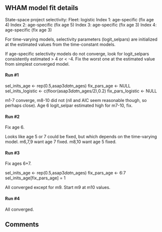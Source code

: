 ## WHAM model fit details

State-space project selectivity:
  Fleet: logistic
  Index 1: age-specific (fix age 4)
  Index 2: age-specific (fix age 5) 
  Index 3: age-specific (fix age 3)
  Index 4: age-specific (fix age 3)  

For time-varying models, selectivity parameters (logit_selpars) are initialized at the estimated values from the time-constant models.

If age-specific selectivity models do not converge, look for logit_selpars consistently estimated > 4 or < -4. Fix the worst one at the estimated value from simplest converged model.

#### Run #1

sel_inits_age <- rep(0.5,asap3$dat$n_ages)
fix_pars_age <- NULL
sel_inits_logistic <- c(floor(asap3$dat$n_ages/2),0.2)
fix_pars_logistic <- NULL

m1-7 converge, m8-10 did not (nll and AIC seem reasonable though, so perhaps close). Age 6 logit_selpar estimated high for m7-10, fix.

#### Run #2

Fix age 6.

Looks like age 5 or 7 could be fixed, but which depends on the time-varying model. m6,7,9 want age 7 fixed. m8,10 want age 5 fixed.

#### Run #3

Fix ages 6+7.

sel_inits_age <- rep(0.5,asap3$dat$n_ages)
fix_pars_age <- 6:7
sel_inits_age[fix_pars_age] = 1

All converged except for m9. Start m9 at m10 values.

#### Run #4

All converged.

## Comments


